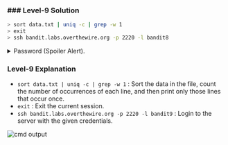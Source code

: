 ### ### Level-9 Solution
```bash
> sort data.txt | uniq -c | grep -w 1
> exit
> ssh bandit.labs.overthewire.org -p 2220 -l bandit8
```
<p>
<details>
<summary>Password (Spoiler Alert).</summary>
<pre><code>EN632PlfYiZbn3PhVK3XOGSlNInNE00t</code></pre>
</details>
</p>

### Level-9 Explanation
- `sort data.txt | uniq -c | grep -w 1` : Sort the data in the file, count the number of occurrences of each line, and then print only those lines that occur once.
- `exit` : Exit the current session.
- `ssh bandit.labs.overthewire.org -p 2220 -l bandit9` : Login to the server with the given credentials.

![cmd output](level-9.png)